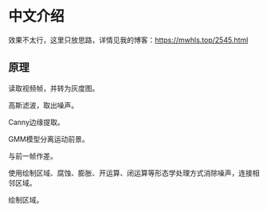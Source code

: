 # 中文介绍
效果不太行，这里只放思路，详情见我的博客：https://mwhls.top/2545.html

## 原理
读取视频帧，并转为灰度图。

高斯滤波，取出噪声。

Canny边缘提取。

GMM模型分离运动前景。

与前一帧作差。

使用绘制区域、腐蚀、膨胀、开运算、闭运算等形态学处理方式消除噪声，连接相邻区域。

绘制区域。
